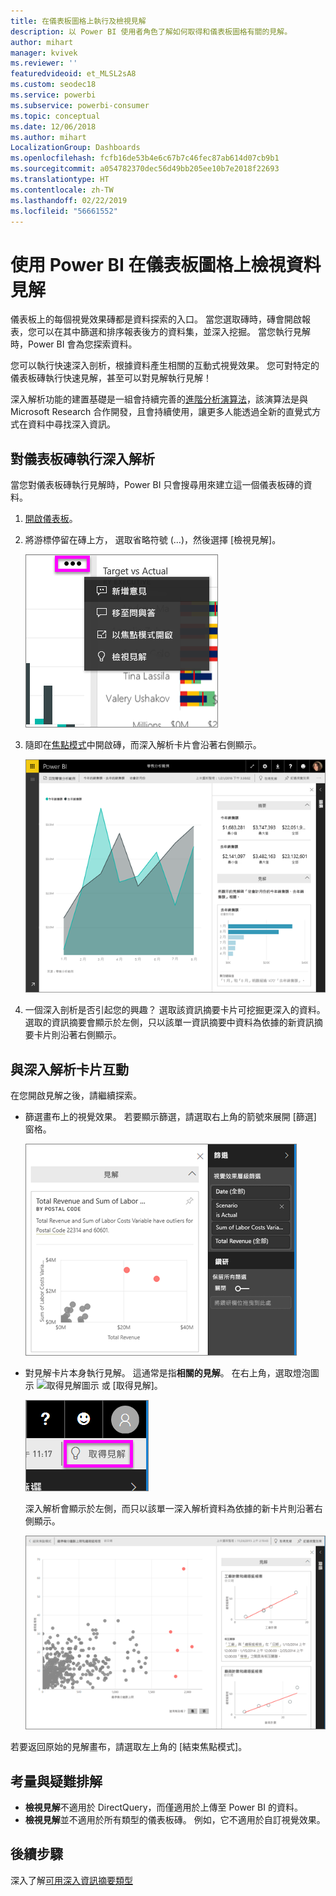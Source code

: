 ```yaml
---
title: 在儀表板圖格上執行及檢視見解
description: 以 Power BI 使用者角色了解如何取得和儀表板圖格有關的見解。
author: mihart
manager: kvivek
ms.reviewer: ''
featuredvideoid: et_MLSL2sA8
ms.custom: seodec18
ms.service: powerbi
ms.subservice: powerbi-consumer
ms.topic: conceptual
ms.date: 12/06/2018
ms.author: mihart
LocalizationGroup: Dashboards
ms.openlocfilehash: fcfb16de53b4e6c67b7c46fec87ab614d07cb9b1
ms.sourcegitcommit: a054782370dec56d49bb205ee10b7e2018f22693
ms.translationtype: HT
ms.contentlocale: zh-TW
ms.lasthandoff: 02/22/2019
ms.locfileid: "56661552"
---
```

# <a name="view-data-insights-on-dashboard-tiles-with-power-bi"></a>使用 Power BI 在儀表板圖格上檢視資料見解
儀表板上的每個視覺效果磚都是資料探索的入口。 當您選取磚時，磚會開啟報表，您可以在其中篩選和排序報表後方的資料集，並深入挖掘。 當您執行見解時，Power BI 會為您探索資料。

您可以執行快速深入剖析，根據資料產生相關的互動式視覺效果。 您可對特定的儀表板磚執行快速見解，甚至可以對見解執行見解！

深入解析功能的建置基礎是一組會持續完善的[進階分析演算法](end-user-insight-types.md)，該演算法是與 Microsoft Research 合作開發，且會持續使用，讓更多人能透過全新的直覺式方式在資料中尋找深入資訊。

## <a name="run-insights-on-a-dashboard-tile"></a>對儀表板磚執行深入解析
當您對儀表板磚執行見解時，Power BI 只會搜尋用來建立這一個儀表板磚的資料。 

1. [開啟儀表板](end-user-dashboards.md)。
2. 將游標停留在磚上方， 選取省略符號 (...)，然後選擇 [檢視見解]。 

    ![省略符號功能表](./media/end-user-insights/power-bi-hover.png)


3. 隨即在[焦點模式](end-user-focus.md)中開啟磚，而深入解析卡片會沿著右側顯示。    
   
    ![焦點模式](./media/end-user-insights/pbi-insights-tile.png)    
4. 一個深入剖析是否引起您的興趣？ 選取該資訊摘要卡片可挖掘更深入的資料。 選取的資訊摘要會顯示於左側，只以該單一資訊摘要中資料為依據的新資訊摘要卡片則沿著右側顯示。    

 ## <a name="interact-with-the-insight-cards"></a>與深入解析卡片互動
在您開啟見解之後，請繼續探索。

   * 篩選畫布上的視覺效果。  若要顯示篩選，請選取右上角的箭號來展開 [篩選] 窗格。

     ![展開 [篩選] 功能表的見解](./media/end-user-insights/power-bi-insights-on-insights.png)
   
   * 對見解卡片本身執行見解。 這通常是指**相關的見解**。 在右上角，選取燈泡圖示 ![取得見解圖示](./media/end-user-insights/power-bi-bulb-icon.png) 或 [取得見解]。
     
     ![顯示取得深入資訊圖示的功能表列](./media/end-user-insights/power-bi-autoinsights-tile.png)
     
     深入解析會顯示於左側，而只以該單一深入解析資料為依據的新卡片則沿著右側顯示。
     
     ![深入解析的深入資訊](./media/end-user-insights/power-bi-insights-on-insights-new.png)

若要返回原始的見解畫布，請選取左上角的 [結束焦點模式]。

## <a name="considerations-and-troubleshooting"></a>考量與疑難排解
- **檢視見解**不適用於 DirectQuery，而僅適用於上傳至 Power BI 的資料。
- **檢視見解**並不適用於所有類型的儀表板磚。 例如，它不適用於自訂視覺效果。<!--[custom visuals](end-user-custom-visuals.md)-->


## <a name="next-steps"></a>後續步驟
深入了解[可用深入資訊摘要類型](end-user-insight-types.md)

